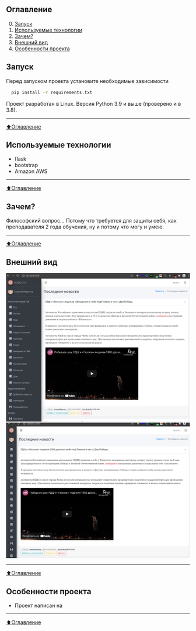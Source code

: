 ## Оглавление
0. [Запуск](#Запуск)
1. [Используемые технологии](#Используемые-технологии)
2. [Зачем?](#Зачем?)
3. [Внешний вид](#Внешний-вид)
4. [Особенности проекта](#Особенности-проекта)


## Запуск
Перед запуском проекта установите необходимые зависимости 
```bash
  pip install -r requirements.txt
```
Проект разработан в Linux.
Версия Python 3.9 и выше (проверено и в 3.8).
____
[:arrow_up:Оглавление](#Оглавление)


## Используемые технологии
* flask 
* bootstrap 
* Amazon AWS
____
[:arrow_up:Оглавление](#Оглавление)


## Зачем?
Философский вопрос... Потому что требуется для защиты себя, как преподавателя 2 года обучения, ну и потому что могу и умею.
____
[:arrow_up:Оглавление](#Оглавление)


## Внешний вид
![Alt-текст](static/img/main01.png "Внешний вид")
![Alt-текст](static/img/main02.png "Внешний вид")

____
[:arrow_up:Оглавление](#Оглавление)


## Особенности проекта
* Проект написан на 
  
____
[:arrow_up:Оглавление](#Оглавление)



